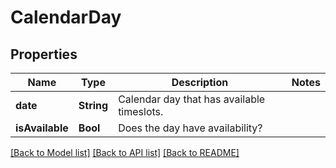 # CalendarDay

## Properties
Name | Type | Description | Notes
------------ | ------------- | ------------- | -------------
**date** | **String** | Calendar day that has available timeslots. | 
**isAvailable** | **Bool** | Does the day have availability? | 

[[Back to Model list]](../README.md#documentation-for-models) [[Back to API list]](../README.md#documentation-for-api-endpoints) [[Back to README]](../README.md)


